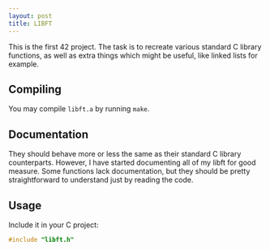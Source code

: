 ```yaml
---
layout: post
title: LIBFT
---
```


This is the first 42 project. The task is to recreate various standard C
library functions, as well as extra things which might be useful, like linked
lists for example.

## Compiling
You may compile `libft.a` by running `make`.

## Documentation
They should behave more or less the same as their standard C library
counterparts. However, I have started documenting all of my libft for good
measure. Some functions lack documentation, but they should be pretty
straightforward to understand just by reading the code.

## Usage
Include it in your C project:
```c
#include "libft.h"
```